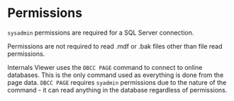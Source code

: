 # Permissions

`sysadmin` permissions are required for a SQL Server connection. 

Permissions are not required to read .mdf or .bak files other than file read permissions.

Internals Viewer uses the `DBCC PAGE` command to connect to online databases. This is the only command used as everything is done from the page data. `DBCC PAGE` requires `syadmin` permissions due to the nature of the command - it can read anything in the database regardless of permissions.
